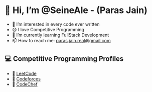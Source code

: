 # 👋 Hi, I’m @SeineAle - (Paras Jain)

- 👀 I’m interested in every code ever written
- 😄 I love Competitive Programming
- 🌱 I’m currently learning FullStack Development
- 📫 How to reach me: [paras.jain.real@gmail.com](mailto:paras.jain.real@gmail.com)

## 💻 Competitive Programming Profiles

- 🌟 [LeetCode](https://leetcode.com/u/SeineAle/)
- 🏅 [Codeforces](https://codeforces.com/profile/SeineAle)
- 🍲 [CodeChef](https://www.codechef.com/users/seineale)

